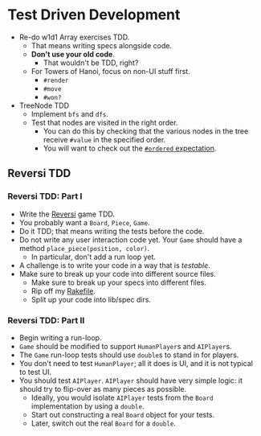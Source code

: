 # Test Driven Development

* Re-do w1d1 Array exercises TDD.
    * That means writing specs alongside code.
    * **Don't use your old code**.
        * That wouldn't be TDD, right?
    * For Towers of Hanoi, focus on non-UI stuff first.
        * `#render`
        * `#move`
        * `#won?`
* TreeNode TDD
    * Implement `bfs` and `dfs`.
    * Test that nodes are visited in the right order.
        * You can do this by checking that the various nodes in the tree
          receive `#value` in the specified order.
        * You will want to check out the [`#ordered` expectation][rspec-doc].

[rspec-doc]: https://www.relishapp.com/rspec/rspec-mocks/docs/message-expectations

## Reversi TDD

### Reversi TDD: Part I
* Write the [Reversi][reversi] game TDD.
* You probably want a `Board`, `Piece`, `Game`.
* Do it TDD; that means writing the tests before the code.
* Do not write any user interaction code yet. Your `Game` should have a
  method `place_piece(position, color)`.
    * In particular, don't add a run loop yet.
* A challenge is to write your code in a way that is *testable*.
* Make sure to break up your code into different source files.
    * Make sure to break up your specs into different files.
    * Rip off my [Rakefile][rakefile].
    * Split up your code into lib/spec dirs.

[reversi]: http://en.wikipedia.org/wiki/Reversi
[rakefile]: https://github.com/appacademy/ruby-solutions-public/blob/master/w3d1/Rakefile

### Reversi TDD: Part II
* Begin writing a run-loop.
* `Game` should be modified to support `HumanPlayer`s and `AIPlayer`s.
* The `Game` run-loop tests should use `double`s to stand in for players.
* You don't need to test `HumanPlayer`; all it does is UI, and it is not
  typical to test UI.
* You should test `AIPlayer`. `AIPlayer` should have very simple logic:
  it should try to flip-over as many pieces as possible.
    * Ideally, you would isolate `AIPlayer` tests from the `Board`
      implementation by using a `double`.
    * Start out constructing a real `Board` object for your tests.
    * Later, switch out the real `Board` for a `double`.

